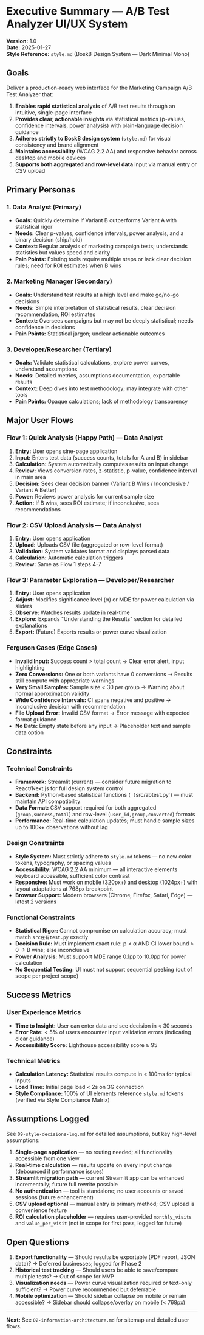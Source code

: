 # Executive Summary — A/B Test Analyzer UI/UX System

**Version:** 1.0  
**Date:** 2025-01-27  
**Style Reference:** `style.md` (Bosk8 Design System — Dark Minimal Mono)

## Goals

Deliver a production-ready web interface for the Marketing Campaign A/B Test Analyzer that:

1. **Enables rapid statistical analysis** of A/B test results through an intuitive, single-page interface
2. **Provides clear, actionable insights** via statistical metrics (p-values, confidence intervals, power analysis) with plain-language decision guidance
3. **Adheres strictly to Bosk8 design system** (`style.md`) for visual consistency and brand alignment
4. **Maintains accessibility** (WCAG 2.2 AA) and responsive behavior across desktop and mobile devices
5. **Supports both aggregated and row-level data** input via manual entry or CSV upload

## Primary Personas

### 1. Data Analyst (Primary)
- **Goals:** Quickly determine if Variant B outperforms Variant A with statistical rigor
- **Needs:** Clear p-values, confidence intervals, power analysis, and a binary decision (ship/hold)
- **Context:** Regular analysis of marketing campaign tests; understands statistics but values speed and clarity
- **Pain Points:** Existing tools require multiple steps or lack clear decision rules; need for ROI estimates when B wins

### 2. Marketing Manager (Secondary)
- **Goals:** Understand test results at a high level and make go/no-go decisions
- **Needs:** Simple interpretation of statistical results, clear decision recommendation, ROI estimates
- **Context:** Oversees campaigns but may not be deeply statistical; needs confidence in decisions
- **Pain Points:** Statistical jargon; unclear actionable outcomes

### 3. Developer/Researcher (Tertiary)
- **Goals:** Validate statistical calculations, explore power curves, understand assumptions
- **Needs:** Detailed metrics, assumptions documentation, exportable results
- **Context:** Deep dives into test methodology; may integrate with other tools
- **Pain Points:** Opaque calculations; lack of methodology transparency

## Major User Flows

### Flow 1: Quick Analysis (Happy Path) — Data Analyst
1. **Entry:** User opens sine-page application
2. **Input:** Enters test data (success counts, totals for A and B) in sidebar
3. **Calculation:** System automatically computes results on input change
4. **Review:** Views conversion rates, z-statistic, p-value, confidence interval in main area
5. **Decision:** Sees clear decision banner (Variant B Wins / Inconclusive / Variant A Better)
6. **Power:** Reviews power analysis for current sample size
7. **Action:** If B wins, sees ROI estimate; if inconclusive, sees recommendations

### Flow 2: CSV Upload Analysis — Data Analyst
1. **Entry:** User opens application
2. **Upload:** Uploads CSV file (aggregated or row-level format)
3. **Validation:** System validates format and displays parsed data
4. **Calculation:** Automatic calculation triggers
5. **Review:** Same as Flow 1 steps 4-7

### Flow 3: Parameter Exploration — Developer/Researcher
1. **Entry:** User opens application
2. **Adjust:** Modifies significance level (α) or MDE for power calculation via sliders
3. **Observe:** Watches results update in real-time
4. **Explore:** Expands "Understanding the Results" section for detailed explanations
5. **Export:** (Future) Exports results or power curve visualization

### Ferguson Cases (Edge Cases)
- **Invalid Input:** Success count > total count → Clear error alert, input highlighting
- **Zero Conversions:** One or both variants have 0 conversions → Results still compute with appropriate warnings
- **Very Small Samples:** Sample size < 30 per group → Warning about normal approximation validity
- **Wide Confidence Intervals:** CI spans negative and positive → Inconclusive decision with recommendation
- **File Upload Error:** Invalid CSV format → Error message with expected format guidance
- **No Data:** Empty state before any input → Placeholder text and sample data option

## Constraints

### Technical Constraints
- **Framework:** Streamlit (current) — consider future migration to React/Next.js for full design system control
- **Backend:** Python-based statistical functions (` (`src/abtest.py`) — must maintain API compatibility
- **Data Format:** CSV support required for both aggregated (`group,success,total`) and row-level (`user_id,group,converted`) formats
- **Performance:** Real-time calculation updates; must handle sample sizes up to 100k+ observations without lag

### Design Constraints
- **Style System:** Must strictly adhere to `style.md` tokens — no new color tokens, typography, or spacing values
- **Accessibility:** WCAG 2.2 AA minimum — all interactive elements keyboard accessible, sufficient color contrast
- **Responsive:** Must work on mobile (320px+) and desktop (1024px+) with layout adaptations at 768px breakpoint
- **Browser Support:** Modern browsers (Chrome, Firefox, Safari, Edge) — latest 2 versions

### Functional Constraints
- **Statistical Rigor:** Cannot compromise on calculation accuracy; must match `src在有test.py` exactly
- **Decision Rule:** Must implement exact rule: p < α AND CI lower bound > 0 → B wins; else inconclusive
- **Power Analysis:** Must support MDE range 0.1pp to 10.0pp for power calculation
- **No Sequential Testing:** UI must not support sequential peeking (out of scope per project scope)

## Success Metrics

### User Experience Metrics
- **Time to Insight:** User can enter data and see decision in < 30 seconds
- **Error Rate:** < 5% of users encounter input validation errors (indicating clear guidance)
- **Accessibility Score:** Lighthouse accessibility score ≥ 95

### Technical Metrics
- **Calculation Latency:** Statistical results compute in < 100ms for typical inputs
- **Load Time:** Initial page load < 2s on 3G connection
- **Style Compliance:** 100% of UI elements reference `style.md` tokens (verified via Style Compliance Matrix)

## Assumptions Logged

See `09-style-decisions-log.md` for detailed assumptions, but key high-level assumptions:

1. **Single-page application** — no routing needed; all functionality accessible from one view
2. **Real-time calculation** — results update on every input change (debounced if performance issues)
3. **Streamlit migration path** — current Streamlit app can be enhanced incrementally; future full rewrite possible
4. **No authentication** — tool is standalone; no user accounts or saved sessions (future enhancement)
5. **CSV upload optional** — manual entry is primary method; CSV upload is convenience feature
6. **ROI calculation placeholder** — requires user-provided `monthly_visits` and `value_per_visit` (not in scope for first pass, logged for future)

## Open Questions

1. **Export functionality** — Should results be exportable (PDF report, JSON data)? → Deferred businesses; logged for Phase 2
2. **Historical test tracking** — Should users be able to save/compare multiple tests? → Out of scope for MVP
3. **Visualization needs** — Power curve visualization required or text-only sufficient? → Power curve recommended but deferrable
4. **Mobile optimization** — Should sidebar collapse on mobile or remain accessible? → Sidebar should collapse/overlay on mobile (< 768px)

---

**Next:** See `02-information-architecture.md` for sitemap and detailed user flows.

